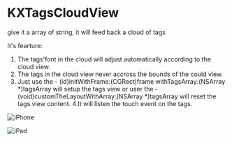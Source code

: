 KXTagsCloudView
===============

give it a array of string, it will feed back a cloud of tags

It's fearture:
1. The tags'font in the cloud will adjust automatically according to the cloud view.
2. The tags in the cloud view never accross the bounds of the could view.
3. Just use the - (id)initWithFrame:(CGRect)frame withTagsArray:(NSArray *)tagsArray will setup the tags view
    or user the - (void)customTheLayoutWithArray:(NSArray *)tagsArray will reset the tags view content.
4.It will listen the touch event on the tags.

![iPhone](/iPhone1.png)

![iPad](/ipad1.png)
